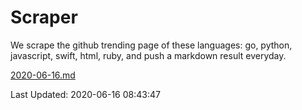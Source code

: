 # Scraper

We scrape the github trending page of these languages: go, python, javascript, swift, html, ruby, and push a markdown result everyday.

[2020-06-16.md](https://github.com/henson/Scraper/blob/master/2020-06-16.md)

Last Updated: 2020-06-16 08:43:47